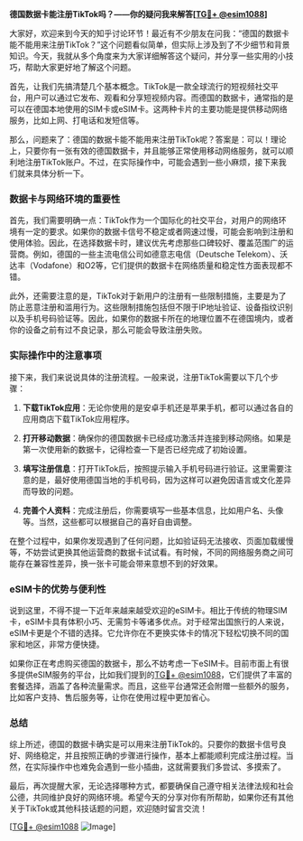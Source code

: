 **德国数据卡能注册TikTok吗？——你的疑问我来解答[[TG💪+ @esim1088](https://t.me/s/esim1088)]**

大家好，欢迎来到今天的知乎讨论环节！最近有不少朋友在问我：“德国的数据卡能不能用来注册TikTok？”这个问题看似简单，但实际上涉及到了不少细节和背景知识。今天，我就从多个角度来为大家详细解答这个疑问，并分享一些实用的小技巧，帮助大家更好地了解这个问题。

首先，让我们先搞清楚几个基本概念。TikTok是一款全球流行的短视频社交平台，用户可以通过它发布、观看和分享短视频内容。而德国的数据卡，通常指的是可以在德国本地使用的SIM卡或eSIM卡。这两种卡片的主要功能是提供移动网络服务，比如上网、打电话和发短信等。

那么，问题来了：德国的数据卡能不能用来注册TikTok呢？答案是：可以！理论上，只要你有一张有效的德国数据卡，并且能够正常使用移动网络服务，就可以顺利地注册TikTok账户。不过，在实际操作中，可能会遇到一些小麻烦，接下来我们就来具体分析一下。

### 数据卡与网络环境的重要性

首先，我们需要明确一点：TikTok作为一个国际化的社交平台，对用户的网络环境有一定的要求。如果你的数据卡信号不稳定或者网速过慢，可能会影响到注册和使用体验。因此，在选择数据卡时，建议优先考虑那些口碑较好、覆盖范围广的运营商。例如，德国的一些主流电信公司如德意志电信（Deutsche Telekom）、沃达丰（Vodafone）和O2等，它们提供的数据卡在网络质量和稳定性方面表现都不错。

此外，还需要注意的是，TikTok对于新用户的注册有一些限制措施，主要是为了防止恶意注册和滥用行为。这些限制措施包括但不限于IP地址验证、设备指纹识别以及手机号码验证等。因此，如果你的数据卡所在的地理位置不在德国境内，或者你的设备之前有过不良记录，那么可能会导致注册失败。

### 实际操作中的注意事项

接下来，我们来说说具体的注册流程。一般来说，注册TikTok需要以下几个步骤：

1. **下载TikTok应用**：无论你使用的是安卓手机还是苹果手机，都可以通过各自的应用商店下载TikTok应用程序。
   
2. **打开移动数据**：确保你的德国数据卡已经成功激活并连接到移动网络。如果是第一次使用新的数据卡，记得检查一下是否已经完成了初始设置。

3. **填写注册信息**：打开TikTok后，按照提示输入手机号码进行验证。这里需要注意的是，最好使用德国当地的手机号码，因为这样可以避免因语言或文化差异而导致的问题。

4. **完善个人资料**：完成注册后，你需要填写一些基本信息，比如用户名、头像等。当然，这些都可以根据自己的喜好自由调整。

在整个过程中，如果你发现遇到了任何问题，比如验证码无法接收、页面加载缓慢等，不妨尝试更换其他运营商的数据卡试试看。有时候，不同的网络服务商之间可能存在兼容性差异，换一张卡可能会带来意想不到的好效果。

### eSIM卡的优势与便利性

说到这里，不得不提一下近年来越来越受欢迎的eSIM卡。相比于传统的物理SIM卡，eSIM卡具有体积小巧、无需剪卡等诸多优点。对于经常出国旅行的人来说，eSIM卡更是个不错的选择。它允许你在不更换实体卡的情况下轻松切换不同的国家和地区，非常方便快捷。

如果你正在考虑购买德国的数据卡，那么不妨考虑一下eSIM卡。目前市面上有很多提供eSIM服务的平台，比如我们提到的[TG💪+ @esim1088](https://t.me/s/esim1088)，它们提供了丰富的套餐选择，涵盖了各种流量需求。而且，这些平台通常还会附赠一些额外的服务，比如客户支持、售后服务等，让你在使用过程中更加省心。

### 总结

综上所述，德国的数据卡确实是可以用来注册TikTok的。只要你的数据卡信号良好、网络稳定，并且按照正确的步骤进行操作，基本上都能顺利完成注册过程。当然，在实际操作中也难免会遇到一些小插曲，这就需要我们多尝试、多摸索了。

最后，再次提醒大家，无论选择哪种方式，都要确保自己遵守相关法律法规和社会公德，共同维护良好的网络环境。希望今天的分享对你有所帮助，如果你还有其他关于TikTok或其他科技话题的问题，欢迎随时留言交流！

[[TG💪+ @esim1088](https://t.me/s/esim1088) ![Image](https://i.postimg.cc/4NQfJmqS/Snipaste-2025-05-13-00-14-12.png)]